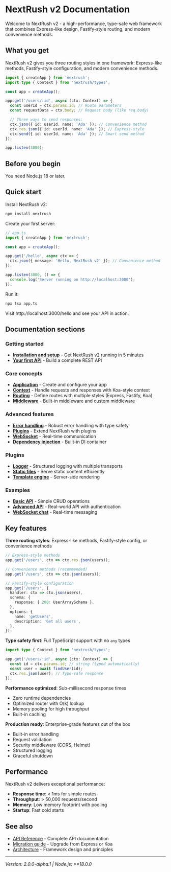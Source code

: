 # NextRush v2 Documentation

Welcome to NextRush v2 - a high-performance, type-safe web framework that combines Express-like design, Fastify-style routing, and modern convenience methods.

## What you get

NextRush v2 gives you three routing styles in one framework: Express-like methods, Fastify-style configuration, and modern convenience methods.

```typescript
import { createApp } from 'nextrush';
import type { Context } from 'nextrush/types';

const app = createApp();

app.get('/users/:id', async (ctx: Context) => {
  const userId = ctx.params.id; // Route parameters
  const requestData = ctx.body; // Request body (like req.body)

  // Three ways to send responses:
  ctx.json({ id: userId, name: 'Ada' }); // Convenience method
  ctx.res.json({ id: userId, name: 'Ada' }); // Express-style
  ctx.send({ id: userId, name: 'Ada' }); // Smart send method
});

app.listen(3000);
```

## Before you begin

You need Node.js 18 or later.

## Quick start

Install NextRush v2:

```bash
npm install nextrush
```

Create your first server:

```typescript
// app.ts
import { createApp } from 'nextrush';

const app = createApp();

app.get('/hello', async ctx => {
  ctx.json({ message: 'Hello, NextRush v2' }); // Convenience method
});

app.listen(3000, () => {
  console.log('Server running on http://localhost:3000');
});
```

Run it:

```bash
npx tsx app.ts
```

Visit http://localhost:3000/hello and see your API in action.

## Documentation sections

### Getting started

- **[Installation and setup](./guides/getting-started.md)** - Get NextRush v2 running in 5 minutes
- **[Your first API](./examples/first-api.md)** - Build a complete REST API

### Core concepts

- **[Application](./api/application.md)** - Create and configure your app
- **[Context](./api/context.md)** - Handle requests and responses with Koa-style context
- **[Routing](./api/routing.md)** - Define routes with multiple styles (Express, Fastify, Koa)
- **[Middleware](./api/middleware.md)** - Built-in middleware and custom middleware

### Advanced features

- **[Error handling](./api/errors.md)** - Robust error handling with type safety
- **[Plugins](./api/plugins.md)** - Extend NextRush with plugins
- **[WebSocket](./api/websocket.md)** - Real-time communication
- **[Dependency injection](./api/dependency-injection.md)** - Built-in DI container

### Plugins

- **[Logger](./plugins/logger.md)** - Structured logging with multiple transports
- **[Static files](./plugins/static-files.md)** - Serve static content efficiently
- **[Template engine](./plugins/template.md)** - Server-side rendering

### Examples

- **[Basic API](./examples/basic-api.md)** - Simple CRUD operations
- **[Advanced API](./examples/advanced-api.md)** - Real-world API with authentication
- **[WebSocket chat](./examples/websocket-chat.md)** - Real-time messaging

## Key features

**Three routing styles**: Express-like methods, Fastify-style config, or convenience methods

```typescript
// Express-style methods
app.get('/users', ctx => ctx.res.json(users));

// Convenience methods (recommended)
app.get('/users', ctx => ctx.json(users));

// Fastify-style configuration
app.get('/users', {
  handler: ctx => ctx.json(users),
  schema: {
    response: { 200: UserArraySchema },
  },
  options: {
    name: 'getUsers',
    description: 'Get all users',
  },
});
```

**Type safety first**: Full TypeScript support with no `any` types

```typescript
import type { Context } from 'nextrush/types';

app.get('/users/:id', async (ctx: Context) => {
  const id = ctx.params.id; // string (typed automatically)
  const user = await findUser(id);
  ctx.res.json(user); // Type-safe response
});
```

**Performance optimized**: Sub-millisecond response times

- Zero runtime dependencies
- Optimized router with O(k) lookup
- Memory pooling for high throughput
- Built-in caching

**Production ready**: Enterprise-grade features out of the box

- Built-in error handling
- Request validation
- Security middleware (CORS, Helmet)
- Structured logging
- Graceful shutdown

## Performance

NextRush v2 delivers exceptional performance:

- **Response time**: < 1ms for simple routes
- **Throughput**: > 50,000 requests/second
- **Memory**: Low memory footprint with pooling
- **Startup**: Fast cold starts

## See also

- [API Reference](./api/) - Complete API documentation
- [Migration guide](./guides/migration.md) - Upgrade from Express or Koa
- [Architecture](./architecture/) - Framework design and principles

---

_Version: 2.0.0-alpha.1 | Node.js: >=18.0.0_
